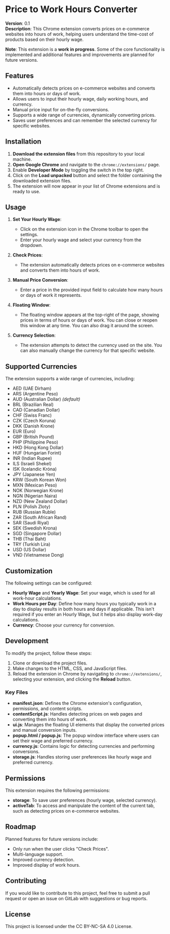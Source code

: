 # Price to Work Hours Converter

**Version**: 0.1  
**Description**: This Chrome extension converts prices on e-commerce websites into hours of work, helping users understand the time-cost of products based on their hourly wage.

**Note**: This extension is a **work in progress**. Some of the core functionality is implemented and additional features and improvements are planned for future versions.

## Features

- Automatically detects prices on e-commerce websites and converts them into hours or days of work.
- Allows users to input their hourly wage, daily working hours, and currency.
- Manual price input for on-the-fly conversions.
- Supports a wide range of currencies, dynamically converting prices.
- Saves user preferences and can remember the selected currency for specific websites.

## Installation

1. **Download the extension files** from this repository to your local machine.
2. **Open Google Chrome** and navigate to the `chrome://extensions/` page.
3. Enable **Developer Mode** by toggling the switch in the top right.
4. Click on the **Load unpacked** button and select the folder containing the downloaded extension files.
5. The extension will now appear in your list of Chrome extensions and is ready to use.

## Usage

1. **Set Your Hourly Wage**:
   - Click on the extension icon in the Chrome toolbar to open the settings.
   - Enter your hourly wage and select your currency from the dropdown.

2. **Check Prices**:
   - The extension automatically detects prices on e-commerce websites and converts them into hours of work.

3. **Manual Price Conversion**:
   - Enter a price in the provided input field to calculate how many hours or days of work it represents.

4. **Floating Window**:
   - The floating window appears at the top-right of the page, showing prices in terms of hours or days of work. You can close or reopen this window at any time. You can also drag it around the screen.

5. **Currency Selection**:
   - The extension attempts to detect the currency used on the site. You can also manually change the currency for that specific website.

## Supported Currencies

The extension supports a wide range of currencies, including:

- AED (UAE Dirham)
- ARS (Argentine Peso)
- AUD (Australian Dollar) *(default)*
- BRL (Brazilian Real)
- CAD (Canadian Dollar)
- CHF (Swiss Franc)
- CZK (Czech Koruna)
- DKK (Danish Krone)
- EUR (Euro)
- GBP (British Pound)
- PHP (Philippine Peso)
- HKD (Hong Kong Dollar)
- HUF (Hungarian Forint)
- INR (Indian Rupee)
- ILS (Israeli Shekel)
- ISK (Icelandic Króna)
- JPY (Japanese Yen)
- KRW (South Korean Won)
- MXN (Mexican Peso)
- NOK (Norwegian Krone)
- NGN (Nigerian Naira)
- NZD (New Zealand Dollar)
- PLN (Polish Zloty)
- RUB (Russian Ruble)
- ZAR (South African Rand)
- SAR (Saudi Riyal)
- SEK (Swedish Krona)
- SGD (Singapore Dollar)
- THB (Thai Baht)
- TRY (Turkish Lira)
- USD (US Dollar)
- VND (Vietnamese Dong)

## Customization

The following settings can be configured:

- **Hourly Wage** and **Yearly Wage**: Set your wage, which is used for all work-hour calculations.
- **Work Hours per Day**: Define how many hours you typically work in a day to display results in both hours and days if applicable. This isn't required if you enter an Hourly Wage, but it helps also display work-day calculations.
- **Currency**: Choose your currency for conversion.

## Development

To modify the project, follow these steps:

1. Clone or download the project files.
2. Make changes to the HTML, CSS, and JavaScript files.
3. Reload the extension in Chrome by navigating to `chrome://extensions/`, selecting your extension, and clicking the **Reload** button.

### Key Files

- **manifest.json**: Defines the Chrome extension's configuration, permissions, and content scripts.
- **contentScript.js**: Handles detecting prices on web pages and converting them into hours of work.
- **ui.js**: Manages the floating UI elements that display the converted prices and manual conversion inputs.
- **popup.html / popup.js**: The popup window interface where users can set their wage and preferred currency.
- **currency.js**: Contains logic for detecting currencies and performing conversions.
- **storage.js**: Handles storing user preferences like hourly wage and preferred currency.
  
## Permissions

This extension requires the following permissions:

- **storage**: To save user preferences (hourly wage, selected currency).
- **activeTab**: To access and manipulate the content of the current tab, such as detecting prices on e-commerce websites.

## Roadmap

Planned features for future versions include:

- Only run when the user clicks "Check Prices".
- Multi-language support.
- Improved currency detection.
- Improved display of work hours.

## Contributing

If you would like to contribute to this project, feel free to submit a pull request or open an issue on GitLab with suggestions or bug reports.

## License

This project is licensed under the CC BY-NC-SA 4.0 License.
